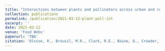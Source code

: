 ```yaml
---
title: "Interactions between plants and pollinators across urban and rural farming landscapes"
collection: publications
permalink: /publication/2021-03-12-plant-poll-int
excerpt: ''
date: 2021-03-12
venue: 'Food Webs'
paperurl: 'TBA'
citation: 'Olsson, R., Brousil, M.R., Clark, R.E., Baine, Q., Crowder, D.W. (2021), Interactions between plants and pollinators across urban and rural farming landscapes. Food Webs. (In press)'
---
```

